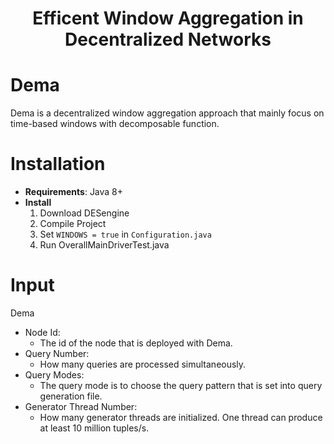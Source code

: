 <h1 align="center">Efficent Window Aggregation in Decentralized Networks </h1>

# Dema

Dema is a decentralized window aggregation approach that mainly focus on time-based windows with decomposable function.
    
# Installation

- **Requirements**: Java 8+
- **Install**
     1. Download DESengine
     2. Compile Project
     3. Set `WINDOWS = true` in `Configuration.java`
     4. Run OverallMainDriverTest.java

# Input

Dema
  - Node Id: 
    - The id of the node that is deployed with Dema.
  - Query Number: 
    - How many queries are processed simultaneously.
  - Query Modes: 
    - The query mode is to choose the query pattern that is set into query generation file.
  - Generator Thread Number: 
    - How many generator threads are initialized. One thread can produce at least 10 million tuples/s.

